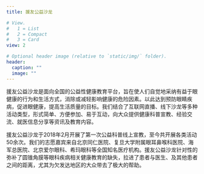 ```yaml
---
title: 援友公益沙龙

# View.
#   1 = List
#   2 = Compact
#   3 = Card
view: 2

# Optional header image (relative to `static/img/` folder).
header:
  caption: ""
  image: ""
---
```

援友公益沙龙是面向全国的公益性健康教育平台，旨在使人们自觉地采纳有益于眼健康的行为和生活方式，消除或减轻影响健康的危险因素。以此达到预防眼睛疾病，促进眼健康，提高生活质量的目标。我们结合了互联网直播、线下沙龙等多种活动类型，形式简单、方便参加、易于互动，向大众提供健康科普宣教、经验交流、就医信息分享等资讯及教育内容。

援友公益沙龙于2018年2月开展了第一次公益科普线上宣教，至今共开展各类活动50余次。我们的志愿嘉宾来自北京同仁医院、复旦大学附属眼耳鼻喉科医院、海军总医院、北京爱尔眼科、希玛眼科等全国知名医疗机构。援友公益沙龙针对性的弥补了圆锥角膜等眼科疾病相关健康教育的缺失，拉进了患者与医生、及其他患者之间的距离，尤其为欠发达地区的大众带去了极大的帮助。